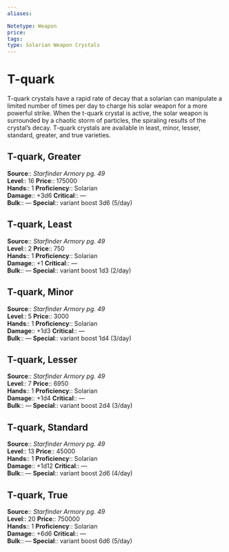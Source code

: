 ```yaml
---
aliases: 

Notetype: Weapon
price: 
tags: 
type: Solarian Weapon Crystals
---
```


# T-quark

T-quark crystals have a rapid rate of decay that a solarian can manipulate a limited number of times per day to charge his solar weapon for a more powerful strike. When the t-quark crystal is active, the solar weapon is surrounded by a chaotic storm of particles, the spiraling results of the crystal’s decay. T-quark crystals are available in least, minor, lesser, standard, greater, and true varieties.  

## T-quark, Greater

**Source**:: _Starfinder Armory pg. 49_  
**Level**:: 16
**Price**:: 175000  
**Hands**:: 1
**Proficiency**:: Solarian  
**Damage**:: +3d6 
**Critical**:: —  
**Bulk**:: —
**Special**:: variant boost 3d6 (5/day)

## T-quark, Least

**Source**:: _Starfinder Armory pg. 49_  
**Level**:: 2
**Price**:: 750  
**Hands**:: 1
**Proficiency**:: Solarian  
**Damage**:: +1 
**Critical**:: —  
**Bulk**:: —
**Special**:: variant boost 1d3 (2/day)

## T-quark, Minor

**Source**:: _Starfinder Armory pg. 49_  
**Level**:: 5
**Price**:: 3000  
**Hands**:: 1
**Proficiency**:: Solarian  
**Damage**:: +1d3 
**Critical**:: —  
**Bulk**:: —
**Special**:: variant boost 1d4 (3/day)

## T-quark, Lesser

**Source**:: _Starfinder Armory pg. 49_  
**Level**:: 7
**Price**:: 6950  
**Hands**:: 1
**Proficiency**:: Solarian  
**Damage**:: +1d4 
**Critical**:: —  
**Bulk**:: —
**Special**:: variant boost 2d4 (3/day)

## T-quark, Standard

**Source**:: _Starfinder Armory pg. 49_  
**Level**:: 13
**Price**:: 45000  
**Hands**:: 1
**Proficiency**:: Solarian  
**Damage**:: +1d12 
**Critical**:: —  
**Bulk**:: —
**Special**:: variant boost 2d6 (4/day)

## T-quark, True

**Source**:: _Starfinder Armory pg. 49_  
**Level**:: 20
**Price**:: 750000  
**Hands**:: 1
**Proficiency**:: Solarian  
**Damage**:: +6d6 
**Critical**:: —  
**Bulk**:: —
**Special**:: variant boost 6d6 (5/day)
